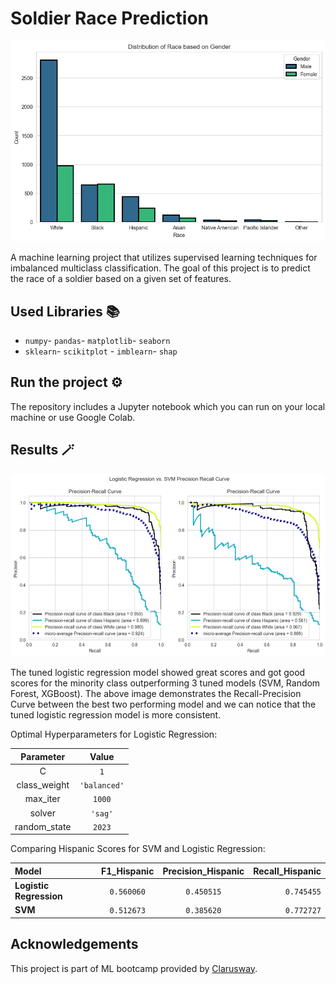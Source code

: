 
# Soldier Race Prediction

![EDA sample pic](Images/eda.png)

A machine learning project that utilizes supervised learning techniques for imbalanced multiclass classification. The goal of this project is to predict the race of a soldier based on a given set of features.



## Used Libraries 📚
- `numpy`- `pandas`- `matplotlib`- `seaborn`
- `sklearn`- `scikitplot` - `imblearn`- `shap`


## Run the project ⚙️

The repository includes a Jupyter notebook which you can run on your local machine or use Google Colab.
## Results 🪄
![logistic regression curve](Images/recall_precision.png)

The tuned logistic regression model showed great scores and got good scores for the minority class outperforming 3 tuned models (SVM, Random Forest, XGBoost). The above image demonstrates the Recall-Precision Curve between the best two performing model and we can notice that the tuned logistic regression model is more consistent. 

Optimal Hyperparameters for Logistic Regression:

| Parameter    | Value   |
| :---: | :---: |
| C   | `1`   |
| class_weight   | `'balanced'` |
| max_iter   | `1000` |
| solver   | `'sag'` |
| random_state   | `2023` |

Comparing Hispanic Scores for SVM and Logistic Regression:

| Model |  F1_Hispanic  | Precision_Hispanic | Recall_Hispanic |
|:-----|:------:|:------:|------:|
| **Logistic Regression**	   | `0.560060` | `0.450515` | `0.745455` |
| **SVM**	    |  `0.512673`  |   `0.385620` | `0.772727` |

## Acknowledgements

This project is part of ML bootcamp provided by <a href="https://clarusway.com/"> Clarusway</a>.
